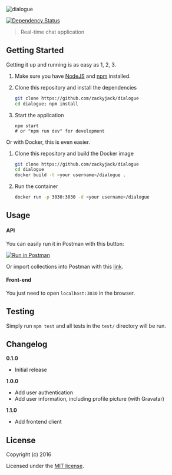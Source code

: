 ![dialogue](https://raw.githubusercontent.com/zackyjack/dialogue/master/dialogue.png)

[![Dependency Status](https://david-dm.org/atom/atom.svg)](https://david-dm.org/zackyjack/dialogue)

> Real-time chat application

## Getting Started

Getting it up and running is as easy as 1, 2, 3.

1. Make sure you have [NodeJS](https://nodejs.org/) and [npm](https://www.npmjs.com/) installed.
2. Clone this repository and install the dependencies

    ```sh
    git clone https://github.com/zackyjack/dialogue
    cd dialogue; npm install
    ```
3. Start the application

    ```
    npm start
    # or "npm run dev" for development
    ```

Or with Docker, this is even easier.

1. Clone this repository and build the Docker image

    ```sh
    git clone https://github.com/zackyjack/dialogue
    cd dialogue
    docker build -t <your username>/dialogue .
    ```
2. Run the container

    ```sh
    docker run -p 3030:3030 -d <your username>/dialogue
    ```

## Usage

#### API
You can easily run it in Postman with this button:

[![Run in Postman](https://run.pstmn.io/button.svg)](https://app.getpostman.com/run-collection/ca767c9cfbabd807c903)

Or import collections into Postman with this [link](https://www.getpostman.com/collections/ca767c9cfbabd807c903).

#### Front-end
You just need to open `localhost:3030` in the browser.

## Testing

Simply run `npm test` and all tests in the `test/` directory will be run.

## Changelog

__0.1.0__

- Initial release

__1.0.0__

- Add user authentication
- Add user information, including profile picture (with Gravatar)

__1.1.0__

- Add frontend client

## License

Copyright (c) 2016

Licensed under the [MIT license](LICENSE).
